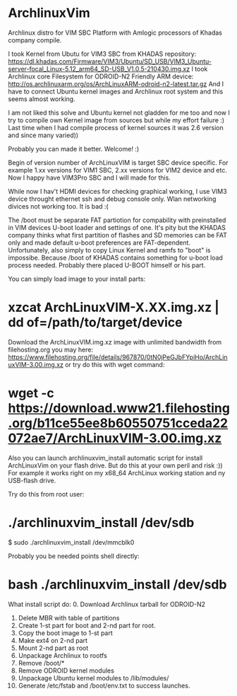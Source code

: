 # ArchlinuxVim
Archlinux distro for VIM SBC Platform with Amlogic processors of Khadas company compile.

I took Kernel from Ubutu for VIM3 SBC from KHADAS repository:  https://dl.khadas.com/Firmware/VIM3/Ubuntu/SD_USB/VIM3_Ubuntu-server-focal_Linux-5.12_arm64_SD-USB_V1.0.5-210430.img.xz
I took Archlinux core Filesystem for ODROID-N2 Friendly ARM device:  http://os.archlinuxarm.org/os/ArchLinuxARM-odroid-n2-latest.tar.gz 
And I have to connect Ubuntu kernel images and Archlinux root system and this seems almost working.

I am not liked this solve and Ubuntu kernel not gladden for me too and now I try to compile own Kernel image from sources but while my effort failure :) 
Last time when I had compile process of kernel sources  it was 2.6 version and since many varied))

Probably you can made it better. Welcome! :)

Begin of version number of ArchLinuxVIM is target SBC device specific.
For example 1.xx versions for VIM1 SBC, 2.xx versions for VIM2 device and etc.
Now I happy have VIM3Pro SBC and I will made for this.

While now I hav't HDMI devices for checking graphical working, I use VIM3 device throught ethernet ssh and debug console only.
Wlan networking divices not working too. It is bad :(

The /boot must be separate FAT partiotion for compability with preinstalled in VIM devices U-boot loader and settings of one. 
It's pity but the KHADAS company thinks what first partition of flashes and SD memories can be FAT only and made default u-boot preferences are FAT-dependent.
Unfortunately, also simply to copy Linux Kernel and ramfs to "boot" is impossibe. Because /boot of KHADAS contains something for u-boot load process needed. Probably there placed U-BOOT himself or his part.


You can simply load image to your install parts:
# xzcat ArchLinuxVIM-X.XX.img.xz | dd of=/path/to/target/device

Download the ArchLinuxVIM.img.xz image with unlimited bandwidth from filehosting.org you may here:
https://www.filehosting.org/file/details/967870/0tN0jPeGJbFYpiHo/ArchLinuxVIM-3.00.img.xz
or try do this with wget command:
# wget -c https://download.www21.filehosting.org/b11ce55ee8b60550751cceda22072ae7/ArchLinuxVIM-3.00.img.xz


Also you can launch archlinuxvim_install automatic script for install ArchLinuxVim on your flash drive.
But do this at your own peril and risk :))
For example it works right on my x68_64 ArchLinux working station and ny USB-flash drive.

Try do this from root user:
# ./archlinuxvim_install /dev/sdb 
$ sudo ./archlinuxvim_install /dev/mmcblk0

Probably you be needed points shell directly:
# bash ./archlinuxvim_install /dev/sdb

What install script do:
0. Download Archlinux tarball for ODROID-N2
1. Delete MBR with table of partitions
2. Create 1-st part for boot and 2-nd part for root.
3. Copy the boot image to 1-st part
4. Make ext4 on 2-nd part
5. Mount 2-nd part as root
6. Unpackage Archlinux to rootfs
7. Remove /boot/*
8. Remove ODROID kernel modules
7. Unpackage Ubuntu kernel modules to /lib/modules/
8. Generate /etc/fstab and /boot/env.txt to success launches.

